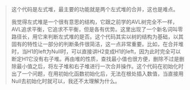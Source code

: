 >这个代码是左式堆，最主要的功能就是两个左式堆的合并，这也是难点。
>
>我觉得左式堆是一个很有意思的结构，它跟之前学的AVL树完全不一样，AVL追求平衡，它追求不平衡，但是各有优势。这里出现了一个新名词叫零路径长，用它来判断左式堆的是否。这个代码其实以树的结构为基础，以其固有的特性让一部分的判断条件很简洁，这一点非常重要。比如，在合并堆时，当H1的left为Null时，可以直接讲H2变成H1的left，因为此时完全可以断定H1它没有右子堆。再由堆的性质，查找最小值也很方便，删除不过是删除最小值之后，将左子堆和右子堆进行一次合并操作。这个代码在初始化时出了一个问题，在用初始化函数初始化后，无法在根处插入数值，当直接用Null去初始化时就可以，我还不太理解为什么。
